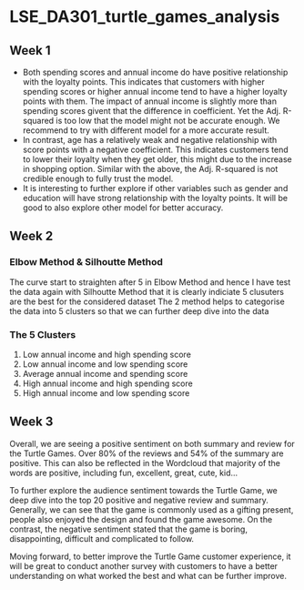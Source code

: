 # LSE_DA301_turtle_games_analysis

## Week 1

- Both spending scores and annual income do have positive relationship with the loyalty points. This indicates that customers with higher spending scores or higher annual income tend to have a higher loyalty points with them. The impact of annual income is slightly more than spending scores givent that the difference in coefficient. Yet the Adj. R-squared is too low that the model might not be accurate enough. We recommend to try with different model for a more accurate result.
- In contrast, age has a relatively weak and negative relationship with score points with a negative coefficient. This indicates customers tend to lower their loyalty when they get older, this might due to the increase in shopping option. Similar with the above, the Adj. R-squared is not credible enough to fully trust the model.
- It is interesting to further explore if other variables such as gender and education will have strong relationship with the loyalty points. It will be good to also explore other model for better accuracy.


## Week 2

### Elbow Method & Silhoutte Method
The curve start to straighten after 5 in Elbow Method and hence I have test the data again with Silhoutte Method that it is clearly indiciate 5 clusuters are the best for the considered dataset
The 2 method helps to categorise the data into 5 clusters so that we can further deep dive into the data

### The 5 Clusters
1. Low annual income and high spending score
2. Low annual income and low spending score
3. Average annual income and spending score
4. High annual income and high spending score
5. High annual income and low spending score


## Week 3

Overall, we are seeing a positive sentiment on both summary and review for the Turtle Games. Over 80% of the reviews and 54% of the summary are positive. This can also be reflected in the Wordcloud that majority of the words are positive, including fun, excellent, great, cute, kid...

To further explore the audience sentiment towards the Turtle Game, we deep dive into the top 20 positive and negative review and summary. Generally, we can see that the game is commonly used as a gifting present, people also enjoyed the design and found the game awesome. On the contrast, the negative sentiment stated that the game is boring, disappointing, difficult and complicated to follow.

Moving forward, to better improve the Turtle Game customer experience, it will be great to conduct another survey with customers to have a better understanding on what worked the best and what can be further improve.

